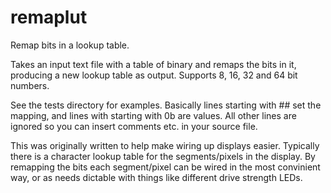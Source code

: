 # remaplut
Remap bits in a lookup table.

Takes an input text file with a table of binary and remaps the bits in it, producing a new lookup table as output. Supports 8, 16, 32 and 64 bit numbers.

See the tests directory for examples. Basically lines starting with ## set the mapping, and lines with starting with 0b are values. All other lines are ignored so you can insert comments etc. in your source file.

This was originally written to help make wiring up displays easier. Typically there is a character lookup table for the segments/pixels in the display. By remapping the bits each segment/pixel can be wired in the most convinient way, or as needs dictable with things like different drive strength LEDs.
